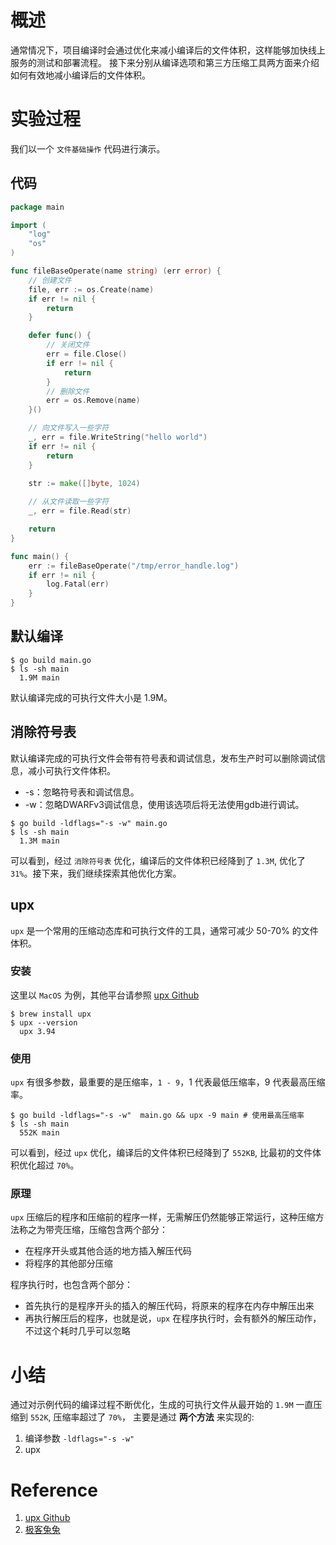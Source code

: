 # 概述

通常情况下，项目编译时会通过优化来减小编译后的文件体积，这样能够加快线上服务的测试和部署流程。
接下来分别从编译选项和第三方压缩工具两方面来介绍如何有效地减小编译后的文件体积。

# 实验过程

我们以一个 `文件基础操作` 代码进行演示。

## 代码

```go
package main

import (
	"log"
	"os"
)

func fileBaseOperate(name string) (err error) {
	// 创建文件
	file, err := os.Create(name)    
	if err != nil {
		return
	}

	defer func() {
		// 关闭文件
		err = file.Close()
		if err != nil {
			return
		}
		// 删除文件
		err = os.Remove(name)
	}()

	// 向文件写入一些字符
	_, err = file.WriteString("hello world")   
	if err != nil {
		return
	}

	str := make([]byte, 1024)
	
	// 从文件读取一些字符
	_, err = file.Read(str)

	return
}

func main() {
	err := fileBaseOperate("/tmp/error_handle.log")
	if err != nil {
		log.Fatal(err)
	}
}
```

## 默认编译

```shell
$ go build main.go
$ ls -sh main
  1.9M main
```

默认编译完成的可执行文件大小是 1.9M。

## 消除符号表

默认编译完成的可执行文件会带有符号表和调试信息，发布生产时可以删除调试信息，减小可执行文件体积。

- -s：忽略符号表和调试信息。
- -w：忽略DWARFv3调试信息，使用该选项后将无法使用gdb进行调试。

```shell
$ go build -ldflags="-s -w" main.go
$ ls -sh main
  1.3M main
```

可以看到，经过 `消除符号表` 优化，编译后的文件体积已经降到了 `1.3M`, 优化了 `31%`。接下来，我们继续探索其他优化方案。

## upx

`upx` 是一个常用的压缩动态库和可执行文件的工具，通常可减少 50-70% 的文件体积。

### 安装

这里以 `MacOS` 为例，其他平台请参照 [upx Github](https://github.com/upx/upx/releases/)

```shell 
$ brew install upx
$ upx --version
  upx 3.94
```

### 使用

`upx` 有很多参数，最重要的是压缩率，`1 - 9`，1 代表最低压缩率，9 代表最高压缩率。

```shell
$ go build -ldflags="-s -w"  main.go && upx -9 main # 使用最高压缩率
$ ls -sh main
  552K main
```

可以看到，经过 `upx` 优化，编译后的文件体积已经降到了 `552KB`, 比最初的文件体积优化超过 `70%`。

### 原理

`upx` 压缩后的程序和压缩前的程序一样，无需解压仍然能够正常运行，这种压缩方法称之为带壳压缩，压缩包含两个部分：

- 在程序开头或其他合适的地方插入解压代码
- 将程序的其他部分压缩

程序执行时，也包含两个部分：

- 首先执行的是程序开头的插入的解压代码，将原来的程序在内存中解压出来
- 再执行解压后的程序，也就是说，`upx` 在程序执行时，会有额外的解压动作，不过这个耗时几乎可以忽略

# 小结

通过对示例代码的编译过程不断优化，生成的可执行文件从最开始的 `1.9M` 一直压缩到 `552K`, 压缩率超过了 `70%`，
主要是通过 **两个方法** 来实现的:

1. 编译参数 `-ldflags="-s -w"`
2. upx

# Reference

1. [upx Github](https://github.com/upx/upx/releases/)
2. [极客兔兔](https://geektutu.com/post/hpg-reduce-size.html)